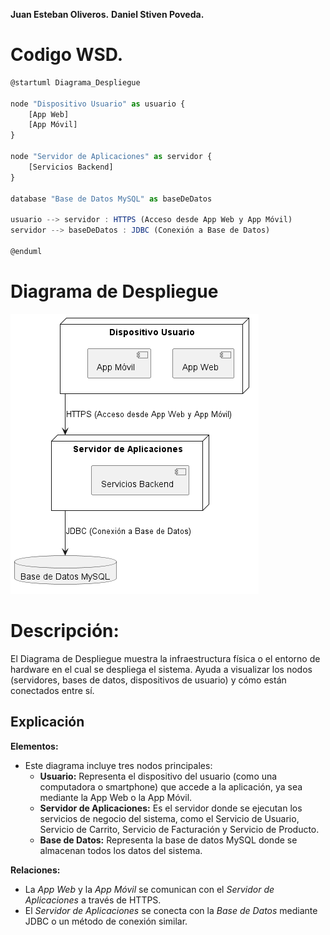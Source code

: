 **Juan Esteban Oliveros.**
**Daniel Stiven Poveda.**
# Codigo WSD.
```js
@startuml Diagrama_Despliegue

node "Dispositivo Usuario" as usuario {
    [App Web]
    [App Móvil]
}

node "Servidor de Aplicaciones" as servidor {
    [Servicios Backend]
}

database "Base de Datos MySQL" as baseDeDatos

usuario --> servidor : HTTPS (Acceso desde App Web y App Móvil)
servidor --> baseDeDatos : JDBC (Conexión a Base de Datos)

@enduml

```

# Diagrama de Despliegue


![Diagrama Despliegue](DiagramaPNG/Diagrama_Despliegue.png)

# Descripción:
El Diagrama de Despliegue muestra la infraestructura física o el entorno de hardware en el cual se despliega el sistema. Ayuda a visualizar los nodos (servidores, bases de datos, dispositivos de usuario) y cómo están conectados entre sí.

## Explicación
**Elementos:**
- Este diagrama incluye tres nodos principales:
  - **Usuario:** Representa el dispositivo del usuario (como una computadora o smartphone) que accede a la aplicación, ya sea mediante la App Web o la App Móvil.
  - **Servidor de Aplicaciones:** Es el servidor donde se ejecutan los servicios de negocio del sistema, como el Servicio de Usuario, Servicio de Carrito, Servicio de Facturación y Servicio de Producto.
  - **Base de Datos:** Representa la base de datos MySQL donde se almacenan todos los datos del sistema.

**Relaciones:**
- La *App Web* y la *App Móvil* se comunican con el *Servidor de Aplicaciones* a través de HTTPS.
- El *Servidor de Aplicaciones* se conecta con la *Base de Datos* mediante JDBC o un método de conexión similar.

